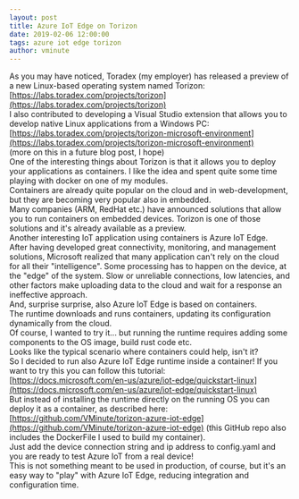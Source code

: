 ```yaml
---
layout: post
title: Azure IoT Edge on Torizon
date: 2019-02-06 12:00:00
tags: azure iot edge torizon
author: vminute
---
```

As you may have noticed, Toradex (my employer) has released a preview of a new Linux-based operating system named Torizon:  
[https://labs.toradex.com/projects/torizon](https://labs.toradex.com/projects/torizon)  
I also contributed to developing a Visual Studio extension that allows you to develop native Linux applications from a Windows PC:  
[https://labs.toradex.com/projects/torizon-microsoft-environment](https://labs.toradex.com/projects/torizon-microsoft-environment)  
(more on this in a future blog post, I hope)  
One of the interesting things about Torizon is that it allows you to deploy your applications as containers. I like the idea and spent quite some time playing with docker on one of my modules.  
Containers are already quite popular on the cloud and in web-development, but they are becoming very popular also in embedded.  
Many companies (ARM, RedHat etc.) have announced solutions that allow you to run containers on embedded devices. Torizon is one of those solutions and it's already available as a preview.  
Another interesting IoT application using containers is Azure IoT Edge.  
After having developed great connectivity, monitoring, and management solutions, Microsoft realized that many application can't rely on the cloud for all their "intelligence". Some processing has to happen on the device, at the "edge" of the system. Slow or unreliable connections, low latencies, and other factors make uploading data to the cloud and wait for a response an ineffective approach.  
And, surprise surprise, also Azure IoT Edge is based on containers.  
The runtime downloads and runs containers, updating its configuration dynamically from the cloud.  
Of course, I wanted to try it... but running the runtime requires adding some components to the OS image, build rust code etc.  
Looks like the typical scenario where containers could help, isn't it?  
So I decided to run also Azure IoT Edge runtime inside a container!
If you want to try this you can follow this tutorial:  
[https://docs.microsoft.com/en-us/azure/iot-edge/quickstart-linux](https://docs.microsoft.com/en-us/azure/iot-edge/quickstart-linux)  
But instead of installing the runtime directly on the running OS you can deploy it as a container, as described here:  
[https://github.com/VMinute/torizon-azure-iot-edge](https://github.com/VMinute/torizon-azure-iot-edge)
(this GitHub repo also includes the DockerFile I used to build my container).  
Just add the device connection string and ip address to config.yaml and you are ready to test Azure IoT from a real device!  
This is not something meant to be used in production, of course, but it's an easy way to "play" with Azure IoT Edge, reducing integration and configuration time.  
